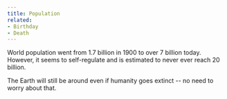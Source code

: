 ```yaml
---
title: Population
related:
- Birthday
- Death
---
```


World population went from 1.7 billion in 1900 to over 7 billion today.
However, it seems to self-regulate and is estimated to never ever reach 20 billion.

The Earth will still be around even if humanity goes extinct -- no need to worry about that.
